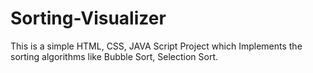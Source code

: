 # Sorting-Visualizer
This is a simple HTML, CSS, JAVA Script Project which Implements the sorting algorithms like Bubble Sort, Selection Sort.
